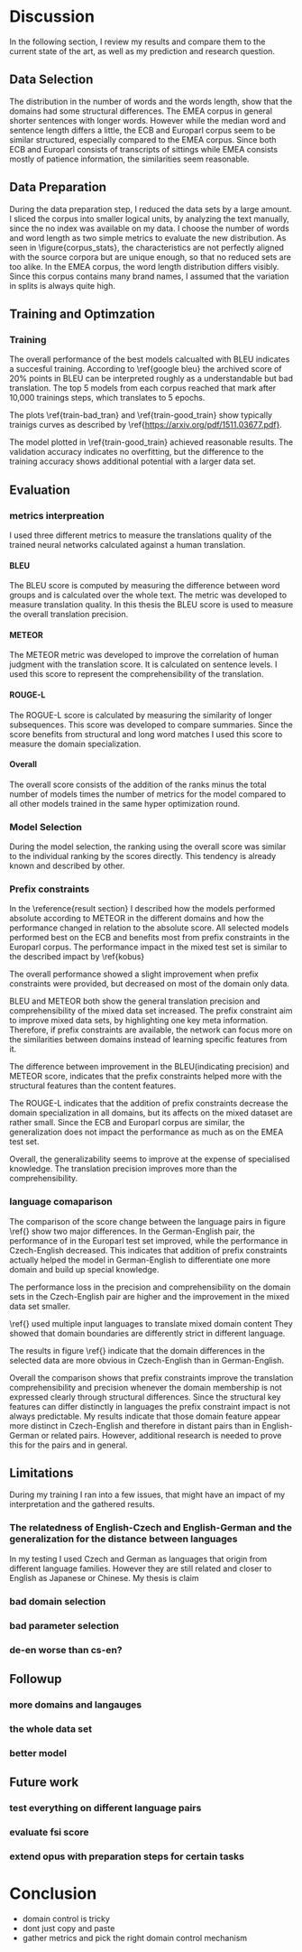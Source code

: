 # Discussion
In the following section, I review my results and compare them to the current state of the art, as well as my prediction and research question.

## Data Selection
The distribution in the number of words and the words length, show that the domains had some structural differences.
The EMEA corpus in general shorter sentences with longer words.
However while the median word and sentence length differs a little, the ECB and Europarl corpus seem to be similar structured, especially compared to the EMEA corpus.
Since both ECB and Europarl consists of transcripts of sittings while EMEA consists mostly of patience information, the similarities seem reasonable.

## Data Preparation
During the data preparation step, I reduced the data sets by a large amount.
I sliced the corpus into smaller logical units, by analyzing the text manually, since the no index was available on my data.
I choose the number of words and word length as two simple metrics to evaluate the new distribution.
As seen in \figure{corpus_stats}, the characteristics are not perfectly aligned with the source corpora but are unique enough, so that no reduced sets are too alike.
In the EMEA corpus, the word length distribution differs visibly.
Since this corpus contains many brand names, I assumed that the variation in splits is always quite high.

## Training and Optimzation
### Training
The overall performance of the best models calcualted with BLEU indicates a succesful training.
According to \ref{google bleu} the archived score of 20% points in BLEU can be interpreted roughly as a understandable but bad translation.
The top 5 models from each corpus reached that mark after 10,000 trainings steps, which translates to 5 epochs.

The plots \ref{train-bad_tran} and \ref{train-good_train} show typically trainigs curves as described by \ref{https://arxiv.org/pdf/1511.03677.pdf}.

The model plotted in \ref{train-good_train} achieved reasonable results. The validation accuracy indicates no overfitting, but the difference to the training accuracy shows additional potential with a larger data set.

## Evaluation
### metrics interpreation
I used three different metrics to measure the translations quality of the trained neural networks calculated against a human translation.

#### BLEU
The BLEU score is computed by measuring the difference between word groups and is calculated over the whole text.
The metric was developed to measure translation quality.
In this thesis the BLEU score is used to measure the overall translation precision.

#### METEOR
The METEOR metric was developed to improve the correlation of human judgment with the translation score.
It is calculated on sentence levels.
I used this score to represent the comprehensibility of the translation.

#### ROUGE-L
The ROGUE-L score is calculated by measuring the similarity of longer subsequences.
This score was developed to compare summaries.
Since the score benefits from structural and long word matches I used this score to measure the domain specialization.

#### Overall
The overall score consists of the addition of the ranks minus the total number of models times the number of metrics for the model compared to all other models trained in the same hyper optimization round.

### Model Selection
During the model selection, the ranking using the overall score was similar to the individual ranking by the scores directly.
This tendency is already known and described by other.

### Prefix constraints
In the \reference{result section} I described how the models performed absolute according to METEOR in the different domains and how the performance changed in relation to the absolute score.
All selected models performed best on the ECB and benefits most from prefix constraints in the Europarl corpus.
The performance impact in the mixed test set is similar to the described impact by \ref{kobus}

The overall performance showed a slight improvement when prefix constraints were provided, but decreased on most of the domain only data.

BLEU and METEOR both show the general translation precision and comprehensibility of the mixed data set increased.
The prefix constraint aim to improve mixed data sets, by highlighting one key meta information.
Therefore, if prefix constraints are available, the network can focus more on the similarities between domains instead of learning specific features from it.

The difference between improvement in the BLEU(indicating precision) and METEOR score, indicates that the prefix constraints helped more with the structural features than the content features.

The ROUGE-L indicates that the addition of prefix constraints decrease the domain specialization in all domains, but its affects on the mixed dataset are rather small.
Since the ECB and Europarl corpus are similar, the generalization does not impact the performance as much as on the EMEA test set. 

Overall, the generalizability seems to improve at the expense of specialised knowledge.
The translation precision improves more than the comprehensibility.

### language comaparison
The comparison of the score change between the language pairs in figure \ref{} show two major differences.
In the German-English pair, the performance of in the Europarl test set improved, while the performance in Czech-English decreased.
This indicates that addition of prefix constraints actually helped the model in German-English to differentiate one more domain and build up special knowledge.

The performance loss in the precision and comprehensibility on the domain sets in the Czech-English pair are higher and the improvement in the mixed data set smaller.

\ref{} used multiple input languages to translate mixed domain content
They showed that domain boundaries are differently strict in different language.

The results in figure \ref{} indicate that the domain differences in the selected data are more obvious in Czech-English than in German-English.

Overall the comparison shows that prefix constraints improve the translation comprehensibility and precision whenever the domain membership is not expressed clearly through structural differences.
Since the structural key features can differ distinctly in languages the prefix constraint impact is not always predictable.
My results indicate that those domain feature appear more distinct in Czech-English and therefore in distant pairs than in English-German or related pairs.
However, additional research is needed to prove this for the pairs and in general.

## Limitations
During my training I ran into a few issues, that might have an impact of my interpretation and the gathered results.

### The relatedness of English-Czech and English-German and the generalization for the distance between languages
In my testing I used Czech and German as languages that origin from different language families.
However they are still related and closer to English as Japanese or Chinese.
My thesis is claim


### bad domain selection
### bad parameter selection
### de-en worse than cs-en?

## Followup
### more domains and langauges
### the whole data set
### better model

## Future work
### test everything on different language pairs
### evaluate fsi score
### extend opus with preparation steps for certain tasks

# Conclusion
- domain control is tricky
- dont just copy and paste
- gather metrics and pick the right domain control mechanism
